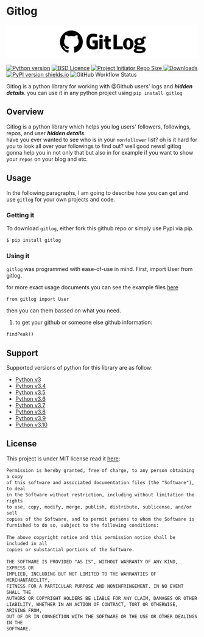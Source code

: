 # Gitlog


<p align='center'>
    <a href="#">
        <img src="https://raw.githubusercontent.com/Amir-Shamsi/gitlog/master/doc/intro.png"  alt="gitlog" />
    </a>
</p>


[![Python version](https://img.shields.io/badge/python-%5E3.*-purple?style=flat-square)](https://www.python.org/)
[![BSD Licence](https://img.shields.io/badge/licence-MIT-geen?style=flat-square)](LICENSE)
<a href="https://github.com/Amir-Shamsi/gitlog" title="Repo Size">
<img src="https://img.shields.io/github/repo-size/Amir-Shamsi/gitlog?label=Repo%20Size&logo=Github&style=flat-square" alt="Project Initiator Repo Size"/>
</a>
[![Downloads](https://static.pepy.tech/personalized-badge/gitlog?period=total&units=international_system&left_color=black&right_color=MediumVioletRed&left_text=Downloads)](https://pepy.tech/project/gitlog)
[![PyPI version shields.io](https://img.shields.io/pypi/v/gitlog.svg?style=flat-square)](https://pypi.python.org/pypi/gitlog/)
![GitHub Workflow Status](https://img.shields.io/github/workflow/status/amir-shamsi/gitlog/CodeQL?style=flat-square)


Gitlog is a python library for working with @Github users' logs and ***hidden details***. you can use it in any python project using `pip install gitlog`

## Overview
Gitlog is a python library which helps you log users' followers, followings, repos, and user ***hidden details***.<br>
have you ever wanted to see who is in your `nonfollower` list? oh is it hard for you to look all over your followings to find out? well good news! gitlog gonna help you in not only that but also in for example if you want to show your `repos` on your blog and etc.


## Usage

In the following paragraphs, I am going to describe how you can get and use `gitlog` for your own projects and code.

###  Getting it

To download `gitlog`, either fork this github repo or simply use Pypi via pip.
```sh
$ pip install gitlog
```

### Using it

`gitlog` was programmed with ease-of-use in mind. First, import User from gitlog.

for more exact usage documents you can see the example files [here](https://github.com/Amir-Shamsi/gitlog/blob/master/src/example)

```Python3
from gitlog import User
```

then you can them bassed on what you need.

1. to get your github or someone else github information:
```python3
findPeak()
```


## Support 
Supported versions of python for this library are as follow:
* [Python v3](https://www.python.org/downloads/release/python-300/)
* [Python v3.4](https://www.python.org/downloads/release/python-340/)
* [Python v3.5](https://www.python.org/downloads/release/python-350/)
* [Python v3.6](https://www.python.org/downloads/release/python-360/)
* [Python v3.7](https://www.python.org/downloads/release/python-370/)
* [Python v3.8](https://www.python.org/downloads/release/python-380/)
* [Python v3.9](https://www.python.org/downloads/release/python-390/)
* [Python v3.10](https://www.python.org/downloads/release/python-3100/)

## License
This project is under MIT license read it 
[here](https://github.com/Amir-Shamsi/gitlog/blob/master/LICENSE):
```
Permission is hereby granted, free of charge, to any person obtaining a copy
of this software and associated documentation files (the "Software"), to deal
in the Software without restriction, including without limitation the rights
to use, copy, modify, merge, publish, distribute, sublicense, and/or sell
copies of the Software, and to permit persons to whom the Software is
furnished to do so, subject to the following conditions:

The above copyright notice and this permission notice shall be included in all
copies or substantial portions of the Software.

THE SOFTWARE IS PROVIDED "AS IS", WITHOUT WARRANTY OF ANY KIND, EXPRESS OR
IMPLIED, INCLUDING BUT NOT LIMITED TO THE WARRANTIES OF MERCHANTABILITY,
FITNESS FOR A PARTICULAR PURPOSE AND NONINFRINGEMENT. IN NO EVENT SHALL THE
AUTHORS OR COPYRIGHT HOLDERS BE LIABLE FOR ANY CLAIM, DAMAGES OR OTHER
LIABILITY, WHETHER IN AN ACTION OF CONTRACT, TORT OR OTHERWISE, ARISING FROM,
OUT OF OR IN CONNECTION WITH THE SOFTWARE OR THE USE OR OTHER DEALINGS IN THE
SOFTWARE.
```

